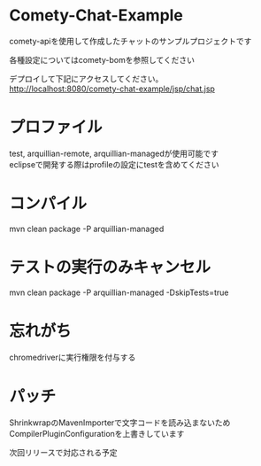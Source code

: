 # Comety-Chat-Example
comety-apiを使用して作成したチャットのサンプルプロジェクトです

各種設定についてはcomety-bomを参照してください

デプロイして下記にアクセスしてください。  
[http://localhost:8080/comety-chat-example/jsp/chat.jsp](http://localhost:8080/comety-chat-example/jsp/chat.jsp)

# プロファイル
test, arquillian-remote, arquillian-managedが使用可能です  
eclipseで開発する際はprofileの設定にtestを含めてください

# コンパイル
mvn clean package -P arquillian-managed

# テストの実行のみキャンセル
mvn clean package -P arquillian-managed -DskipTests=true

# 忘れがち
chromedriverに実行権限を付与する

# パッチ
ShrinkwrapのMavenImporterで文字コードを読み込まないため
CompilerPluginConfigurationを上書きしています

次回リリースで対応される予定
